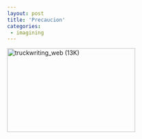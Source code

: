 ```yaml
---
layout: post
title: 'Precaucion'
categories:
 - imagining
---
```


<img alt="truckwriting_web (13K)" src="images/truckwriting_web.jpg" height="196" width="300" />

